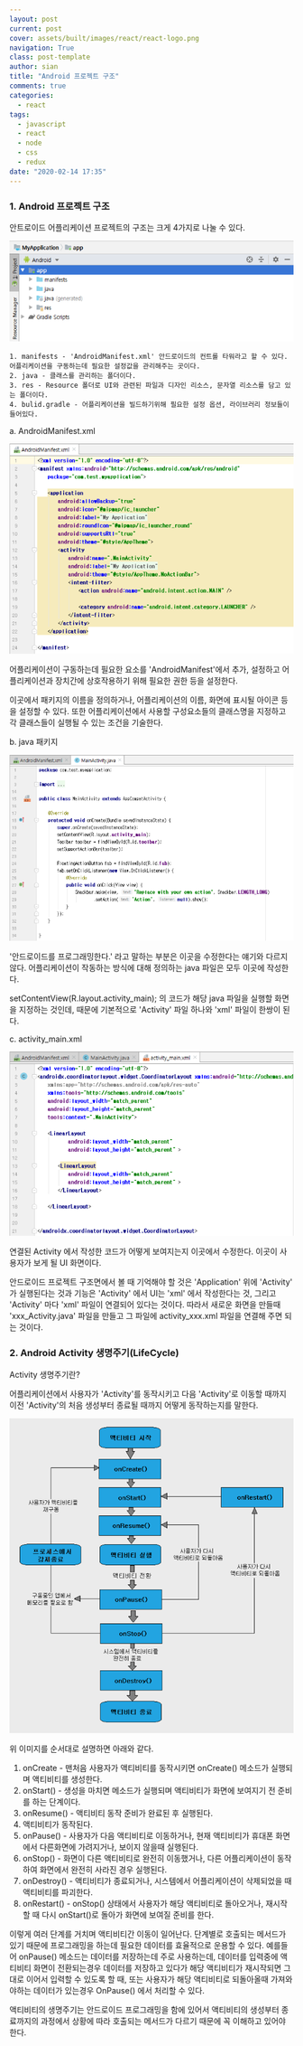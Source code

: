 ```yaml
---
layout: post
current: post
cover: assets/built/images/react/react-logo.png
navigation: True
class: post-template
author: sian
title: "Android 프로젝트 구조"
comments: true
categories:
  - react
tags:
  - javascript
  - react
  - node
  - css
  - redux
date: "2020-02-14 17:35"
---
```


<!-- ### 1. Android Native App 이란? -->

  <!-- 우리가 흔히 사용하는 모바일 어플리케이션을 Native App 이라고 한다.
  네이티브 앱은 모바일 기기에 최적화된 언어로 개발된 앱으로 기기에서 지원하는 모든 기능을 온전히 사용할 수 있다(카메라, gps 등) -->


### 1. Android 프로젝트 구조

  안트로이드 어플리케이션 프로젝트의 구조는 크게 4가지로 나눌 수 있다.
  <!-- 안드로이드스튜디오 프로젝트 좌측 부분 스크린샷 넣을 것. -->
  ![img](\assets\built\images\android\basic_structure.png)

    1. manifests - 'AndroidManifest.xml' 안드로이드의 컨트롤 타워라고 할 수 있다. 어플리케이션을 구동하는데 필요한 설정값을 관리해주는 곳이다.
    2. java - 클래스를 관리하는 폴더이다.
    3. res - Resource 폴더로 UI와 관련된 파일과 디자인 리소스, 문자열 리소스를 담고 있는 폴더이다.
    4. bulid.gradle - 어플리케이션을 빌드하기위해 필요한 설정 옵션, 라이브러리 정보들이 들어있다.


  a. AndroidManifest.xml
  <!-- 매니페스트 스크린샷. -->
  ![img](\assets\built\images\android\androidmanifest.png)

  어플리케이션이 구동하는데 필요한 요소를 'AndroidManifest'에서 추가, 설정하고
  어플리케이션과 장치간에 상호작용하기 위해 필요한 권한 등을 설정한다.

  이곳에서 패키지의 이름을 정의하거나, 어플리케이션의 이름, 화면에 표시될 아이콘 등을 설정할 수 있다.
  또한 어플리케이션에서 사용할 구성요소들의 클래스명을 지정하고
  각 클래스들이 실행될 수 있는 조건을 기술한다.



  b. java 패키지
  <!-- activity 스크린샷. -->
  ![img](\assets\built\images\android\MainActivity.png)

  '안드로이드를 프로그래밍한다.' 라고 말하는 부분은 이곳을 수정한다는 얘기와 다르지 않다.
  어플리케이션이 작동하는 방식에 대해 정의하는 java 파일은 모두 이곳에 작성한다.

  setContentView(R.layout.activity_main); 의 코드가 해당 java 파일을
  실행할 화면을 지정하는 것인데, 때문에 기본적으로 'Activity' 파일 하나와 'xml' 파일이 한쌍이 된다.



  c. activity_main.xml
  <!-- activity_main.xml 스크린샷 -->
  ![img](\assets\built\images\android\activity_main.png)

  연결된 Activity 에서 작성한 코드가 어떻게 보여지는지 이곳에서 수정한다.
  이곳이 사용자가 보게 될 UI 화면이다.




  안드로이드 프로젝트 구조면에서 볼 때 기억해야 할 것은 'Application' 위에 'Activity' 가 실행된다는 것과
  기능은 'Activity' 에서 UI는 'xml' 에서 작성한다는 것, 그리고 'Activity' 마다 'xml' 파일이 연결되어 있다는 것이다.
  따라서 새로운 화면을 만들때 'xxx_Activity.java' 파일을 만들고 그 파일에 activity_xxx.xml 파일을 연결해 주면 되는 것이다.



### 2. Android Activity 생명주기(LifeCycle)

  Activity 생명주기란?

  어플리케이션에서 사용자가 'Activity'를 동작시키고 다음 'Activity'로 이동할 때까지
  이전 'Activity'의 처음 생성부터 종료될 때까지 어떻게 동작하는지를 말한다.

  ![img](\assets\built\images\android\lifecycle.png)

  위 이미지를 순서대로 설명하면 아래와 같다.
  1. onCreate - 맨처음 사용자가 액티비티를 동작시키면 onCreate() 메소드가 실행되며 액티비티를 생성한다.
  2. onStart() - 생성을 마치면 메소드가 실행되며 액티비티가 화면에 보여지기 전 준비를 하는 단계이다.
  3. onResume() - 액티비티 동작 준비가 완료된 후 실행된다.
  4. 액티비티가 동작된다.
  5. onPause() - 사용자가 다음 액티비티로 이동하거나, 현재 액티비티가 휴대폰 화면에서 다른화면에 가려지거나, 보이지 않을때 실행된다.
  6. onStop() - 화면이 다른 액티비티로 완전히 이동했거나, 다른 어플리케이션이 동작하여 화면에서 완전히 사라진 경우 실행된다.
  7. onDestroy() - 액티비티가 종료되거나, 시스템에서 어플리케이션이 삭제되었을 때 액티비티를 파괴한다.
  8. onRestart() - onStop() 상태에서 사용자가 해당 액티비티로 돌아오거나, 재시작할 때 다시 onStart()로 돌아가 화면에 보여질 준비를 한다.


  이렇게 여러 단계를 거치며 액티비티간 이동이 일어난다.
  단계별로 호출되는 메서드가 있기 때문에 프로그래밍을 하는데 필요한 데이터를 효율적으로 운용할 수 있다.
  예를들어 onPause() 메소드는 데이터를 저장하는데 주로 사용하는데,
  데이터를 입력중에 액티비티 화면이 전환되는경우 데이터를 저장하고 있다가 해당 액티비티가 재시작되면
  그대로 이어서 입력할 수 있도록 할 때, 또는 사용자가 해당 액티비티로 되돌아올때 가져와야하는 데이터가
  있는경우 OnPause() 에서 처리할 수 있다.


  액티비티의 생명주기는 안드로이드 프로그래밍을 함에 있어서
  액티비티의 생성부터 종료까지의 과정에서 상황에 따라
  호출되는 메서드가 다르기 때문에 꼭 이해하고 있어야 한다.



